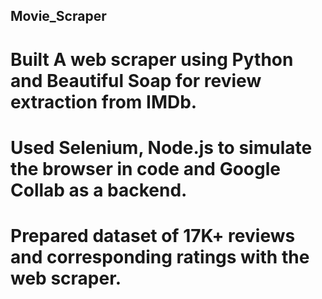 ## Movie_Scraper

# Built A web scraper using Python and Beautiful Soap for review extraction from IMDb.

# Used Selenium, Node.js to simulate the browser in code and Google Collab as a backend.

# Prepared dataset of 17K+ reviews and corresponding ratings with the web scraper.
